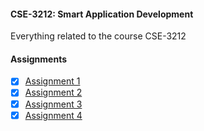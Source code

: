 #### CSE-3212: Smart Application Development

Everything related to the course CSE-3212

#### Assignments

- [x] [Assignment 1](https://github.com/irfanshadikrishad/CSE-3212/tree/assignment_1)
- [x] [Assignment 2](https://github.com/irfanshadikrishad/CSE-3212/tree/assignment_2)
- [x] [Assignment 3](https://github.com/irfanshadikrishad/CSE-3212/tree/assignment_3)
- [x] [Assignment 4](https://github.com/irfanshadikrishad/CSE-3212/tree/assignment_4)
